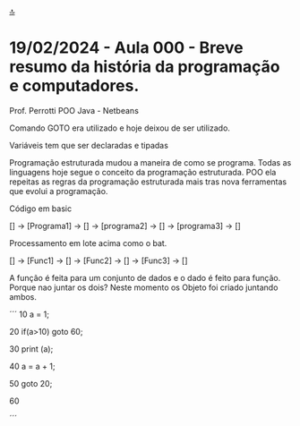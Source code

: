 [🔝](../README.md)

# 19/02/2024 - Aula 000 - Breve resumo da história da programação e computadores.

Prof. Perrotti
POO
Java - Netbeans

Comando GOTO era utilizado e hoje deixou de ser utilizado.

Variáveis tem que ser declaradas e tipadas

Programação estruturada mudou a maneira de como se programa. Todas as linguagens hoje segue o conceito da programação estruturada. POO ela repeitas as regras da programação estruturada mais tras nova ferramentas que evolui a programação.

Código em basic

[] -> [Programa1] -> [] -> [programa2] -> [] -> [programa3] -> []

Processamento em lote acima como o bat.

[] -> [Func1] -> [] -> [Func2] -> [] -> [Func3] -> []

A função é feita para um conjunto de dados e o dado é feito para função. Porque nao juntar os dois? Neste momento os Objeto foi criado juntando ambos.

´´´
10    a = 1;

20    if(a>10) goto 60;

30    print (a);

40    a = a + 1;

50    goto 20;

60

´´´